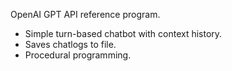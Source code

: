 OpenAI GPT API reference program.
- Simple turn-based chatbot with context history.
- Saves chatlogs to file.
- Procedural programming.  
